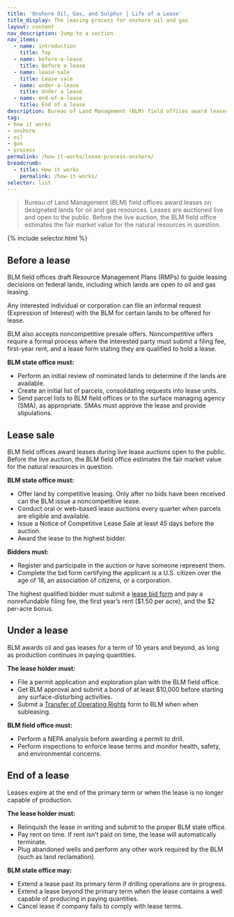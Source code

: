 ```yaml
---
title: 'Onshore Oil, Gas, and Sulphur | Life of a Lease'
title_display: The leasing process for onshore oil and gas
layout: content
nav_description: Jump to a section
nav_items:
  - name: introduction
    title: Top
  - name: before-a-lease
    title: Before a lease
  - name: lease-sale
    title: Lease sale
  - name: under-a-lease
    title: Under a lease
  - name: end-of-a-lease
    title: End of a lease
description: Bureau of Land Management (BLM) field offices award leases on designated lands for oil and gas resources. Leases are auctioned live and open to the public. Before the live auction, the BLM field office estimates the fair market value for the natural resources in question.
tag:
- how it works
- onshore
- oil
- gas
- process
permalink: /how-it-works/lease-process-onshore/
breadcrumb:
  - title: How it works
    permalink: /how-it-works/
selector: list
---
```


> Bureau of Land Management (BLM) field offices award leases on designated lands for oil and gas resources. Leases are auctioned live and open to the public. Before the live auction, the BLM field office estimates the fair market value for the natural resources in question.

{% include selector.html %}

## Before a lease

BLM field offices draft Resource Management Plans (RMPs) to guide leasing decisions on federal lands, including which lands are open to oil and gas leasing.

Any interested individual or corporation can file an informal request (Expression of Interest) with the BLM for certain lands to be offered for lease.

BLM also accepts noncompetitive presale offers. Noncompetitive offers require a formal process where the interested party must submit a filing fee, first-year rent, and a lease form stating they are qualified to hold a lease.

**BLM state office must:**

* Perform an initial review of nominated lands to determine if the lands are available.
* Create an initial list of parcels, consolidating requests into lease units.
* Send parcel lists to BLM field offices or to the surface managing agency (SMA), as appropriate. SMAs must approve the lease and provide stipulations.

## Lease sale

BLM field offices award leases during live lease auctions open to the public. Before the live auction, the BLM field office estimates the fair market value for the natural resources in question.

**BLM state office must:**

* Offer land by competitive leasing. Only after no bids have been received can the BLM issue a noncompetitive lease.
* Conduct oral or web-based lease auctions every quarter when parcels are eligible and available.
* Issue a Notice of Competitive Lease Sale at least 45 days before the auction.
* Award the lease to the highest bidder.

**Bidders must:**

* Register and participate in the auction or have someone represent them.
* Complete the bid form certifying the applicant is a U.S. citizen over the age of 18, an association of citizens, or a corporation.

The highest qualified bidder must submit a [lease bid form](https://www.blm.gov/sites/blm.gov/files/uploads/Services_National-Operations-Center_Eforms_Fluid-and-Solid-Minerals_3000-002.pdf) and pay a nonrefundable filing fee, the first year’s rent ($1.50 per acre), and the $2 per-acre bonus.

## Under a lease

BLM awards oil and gas leases for a term of 10 years and beyond, as long as production continues in paying quantities.

**The lease holder must:**

* File a permit application and exploration plan with the BLM field office.
* Get BLM approval and submit a bond of at least $10,000 before starting any surface-disturbing activities.
* Submit a [Transfer of Operating Rights](https://www.blm.gov/sites/blm.gov/files/uploads/Services_National-Operations-Center_Eforms_Fluid-and-Solid-Minerals_3000-003a.pdf) form to BLM when when subleasing.

**BLM field office must:**

* Perform a NEPA analysis before awarding a permit to drill.
* Perform inspections to enforce lease terms and monitor health, safety, and environmental concerns.

## End of a lease

Leases expire at the end of the primary term or when the lease is no longer capable of production.

**The lease holder must:**

* Relinquish the lease in writing and submit to the proper BLM state office.
* Pay rent on time. If rent isn’t paid on time, the lease will automatically terminate.
* Plug abandoned wells and perform any other work required by the BLM (such as land reclamation).

**BLM state office may:**

* Extend a lease past its primary term if drilling operations are in progress.
* Extend a lease beyond the primary term when the lease contains a well capable of producing in paying quantities.
* Cancel lease if company fails to comply with lease terms.
